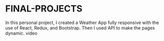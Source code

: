 # FINAL-PROJECTS
In this personal project, I created a Weather App fully responsive with the use of React, Redux, and Bootstrap. Then I used API to make the pages dynamic.
video



<source src="https://github.com/paolagentile01/FINAL-PROJECTS/assets/148433503/21ecb293-2a10-4ded-af49-356752df73c3" type="video/mp4">

<source src="https://github.com/paolagentile01/FINAL-PROJECTS/assets/148433503/c7fd2e98-c97b-491f-9bfc-0e82520405a9" type="video/mp4">
